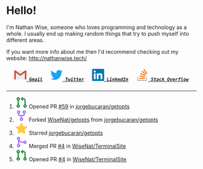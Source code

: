 <!--About Me--->


<!--Tools/Languages--->
<h1> Hello! </h1>
<p>I'm Nathan Wise, someone who loves programming and technology as a whole. I usually end up making random things that try to push myself into different areas.

If you want more info about me then I'd recommend checking out my website: http://nathanwise.tech/</p>

<!--Contacts--->
<h5 align="center">
	<code><a href="mailto:nathan88wise@gmail.com"><img alt="Gmail" width=32 src="res/logos/gmail.svg"> Gmail</a></code>
	&emsp;
	<code><a href="https://twitter.com/WiseNatDev" title="Twitter Profile"><img alt="Twitter" width=32 src="res/logos/twitter.svg"> Twitter</a></code>
	&emsp;
	<code><a href="https://www.linkedin.com/in/nathan-w-5592ba1b5/" title="LinkedIn Profile"><img alt="LinkedIn" width=32 src="res/logos/linkedin.svg"> LinkedIn</a></code>
	&emsp;
	<code><a href="https://stackoverflow.com/users/11125378/wisenat" title="Stack Overflow Profile"><img alt="Stack Overflow" width=32 src="res/logos/stackoverflow.svg"> Stack Overflow</a></code>
</h5>

---

<!--GitHub Recent Activity--->

<!--RECENT_ACTIVITY:start-->
1. ![pr-created](res/octicons/pr-created.svg) Opened PR [#59](https://github.com/jorgebucaran/getopts/pull/59) in [jorgebucaran/getopts](https://github.com/jorgebucaran/getopts)
2. ![repo-forked](res/octicons/repo-forked.svg) Forked [WiseNat/getopts](https://github.com/WiseNat/getopts) from [jorgebucaran/getopts](https://github.com/jorgebucaran/getopts)
3. ![star](res/octicons/star.svg) Starred [jorgebucaran/getopts](https://github.com/jorgebucaran/getopts)
4. ![pr-merged](res/octicons/pr-merged.svg) Merged PR [#4](https://github.com/WiseNat/TerminalSite/pull/4) in [WiseNat/TerminalSite](https://github.com/WiseNat/TerminalSite)
5. ![pr-created](res/octicons/pr-created.svg) Opened PR [#4](https://github.com/WiseNat/TerminalSite/pull/4) in [WiseNat/TerminalSite](https://github.com/WiseNat/TerminalSite)
<!--RECENT_ACTIVITY:end-->

<!--**WiseNat/WiseNat** is a ✨ _special_ ✨ repository because its `README.md` (this file) appears on your GitHub profile.-->
